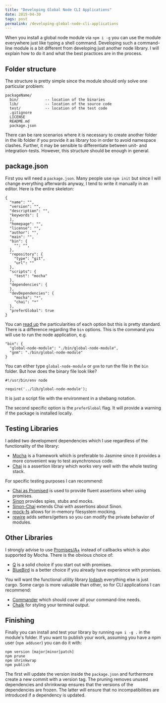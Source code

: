 ```yaml
---
title: "Developing Global Node CLI Applications"
date: 2015-04-30
tags: post
permalink: /developing-global-node-cli-applications
---
```


When you install a global node module via `npm i -g` you can use the module everywhere just like typing a shell command. Developing such a command-line module is a bit different from developing just another node library. I will explain how to do it and what the best practices are in the process.

## Folder structure

The structure is pretty simple since the module should only solve one particular problem:

    packageName/
      bin/            -- location of the binaries
      lib/            -- location of the source code
      test/           -- location of the test code
      .gitignore
      LICENSE
      README.md
      package.json

There can be rare scenarios where it is necessary to create another folder in the lib folder if you provide it as library too in order to avoid namespace clashes. Further, it may be sensible to differentiate between unit- and integration-tests. However, this structure should be enough in general.

## package.json

First you will need a `package.json`. Many people use `npm init` but since I will change everything afterwards anyway, I tend to write it manually in an editor. Here is the entire skeleton:

    {
      "name": "",
      "version": "",
      "description": "",
      "keywords": [
      ],
      "homepage": "",
      "license": "",
      "author": "",
      "main": "",
      "bin": {
        "": "",
      },
      "repository": {
        "type": "git",
        "url": ""
      },
      "scripts": {
        "test": "mocha"
      },
      "dependencies": {
      },
      "devDependencies": {
        "mocha": "*",
        "chai": "*"
      },
      "preferGlobal": true
    }

You can [read up](https://docs.npmjs.com/files/package.json) the particularities of each option but this is pretty standard. There is a difference regarding the `bin` options. This is the command you will use to run the node application, e.g.

    "bin": {
      "global-node-module": "./bin/global-node-module",
      "gnm": "./bin/global-node-module"
    }

You can either type `global-node-module` or `gnm` to run the file in the `bin` folder. But how does the binary file look like?

    #!/usr/bin/env node

    require('../lib/global-node-module');

It is just a script file with the environment in a shebang notation.

The second specific option is the `preferGlobal` flag. It will provide a warning if the package is installed locally.

## Testing Libraries

I added two development dependencies which I use regardless of the functionality of the library:

- [Mocha](http://mochajs.org/) is a framework which is preferable to Jasmine since it provides a more convenient way to test asynchronous code.
- [Chai](http://chaijs.com/) is a assertion library which works very well with the whole testing stack.

For specific testing purposes I can recommend:

- [Chai as Promised](https://github.com/domenic/chai-as-promised/) is used to provide fluent assertions when using promises.
- [Sinon](http://sinonjs.org/) provides spies, stubs and mocks.
- [Sinon-Chai](https://github.com/domenic/sinon-chai) extends Chai with assertions about Sinon.
- [mock-fs](https://github.com/tschaub/mock-fs) allows for in-memory filesystem mocking.
- [rewire](https://github.com/jhnns/rewire) adds setters/getters so you can modify the private behavior of modules.

## Other Libraries

I strongly advise to use [Promises/A+](https://promisesaplus.com/) instead of callbacks which is also supported by Mocha. There is the obvious choice of:

- [Q](https://github.com/kriskowal/q) is a solid choice if you start out with promises.
- [BlueBird](https://github.com/petkaantonov/bluebird) is a better choice if you already have experience with promises.

You will want the functional utility library [lodash](https://lodash.com/) everything else is just cargo. Some cargo is more valuable than other, so for CLI applications I can recommend:

- [Commander](https://github.com/tj/commander.js) which should cover all your command-line needs.
- [Chalk](https://github.com/sindresorhus/chalk) for styling your terminal output.

## Finishing

Finally you can install and test your library by running `npm i -g .` in the module's folder. If you want to publish your work, assuming you have a npm user (`npm adduser`) you can do it with:

    npm version [major|minor|patch]
    npm prune
    npm shrinkwrap
    npm publish

The first will update the version inside the `package.json` and furthermore create a new commit with a version tag. The pruning removes unused dependencies and shrinkwrap ensures that the versions of the dependencies are frozen. The latter will ensure that no incompatibilities are introduced if a dependency is updated.
